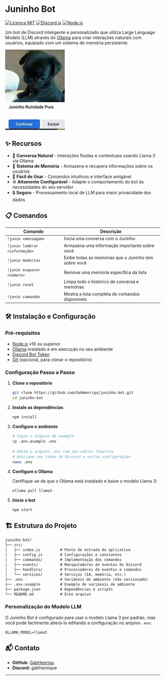# Juninho Bot

[![Licença MIT](https://img.shields.io/badge/Licença-MIT-green.svg)](LICENSE)
[![Discord.js](https://img.shields.io/badge/discord.js-v14-blue.svg)](https://discord.js.org/)
[![Node.js](https://img.shields.io/badge/Node.js-16%2B-brightgreen)](https://nodejs.org/)

Um bot de Discord inteligente e personalizado que utiliza Large Language Models (LLM) através do [Ollama](https://ollama.ai/) para criar interações naturais com usuários, equipado com um sistema de memória persistente.

![Juninho Bot Banner](./images.jpg)

## ✨ Recursos

- 💬 **Conversa Natural** - Interações fluidas e contextuais usando Llama 3 via Ollama
- 🧠 **Sistema de Memória** - Armazena e recupera informações sobre os usuários
- 🚀 **Fácil de Usar** - Comandos intuitivos e interface amigável
- ⚙️ **Altamente Configurável** - Adapte o comportamento do bot às necessidades do seu servidor
- 🔒 **Seguro** - Processamento local de LLM para maior privacidade dos dados

## 📋 Comandos

| Comando | Descrição |
|---------|-----------|
| `!junin <mensagem>` | Inicia uma conversa com o Juninho |
| `!junin lembrar <informação>` | Armazena uma informação importante sobre você |
| `!junin memórias` | Exibe todas as memórias que o Juninho tem sobre você |
| `!junin esquecer <número>` | Remove uma memória específica da lista |
| `!junin reset` | Limpa todo o histórico de conversa e memórias |
| `!junin comandos` | Mostra a lista completa de comandos disponíveis |

## 🛠️ Instalação e Configuração

### Pré-requisitos

- [Node.js](https://nodejs.org/) v16 ou superior
- [Ollama](https://ollama.ai/) instalado e em execução no seu ambiente
- [Discord Bot Token](https://discord.com/developers/applications)
- [Git](https://git-scm.com/) (opcional, para clonar o repositório)

### Configuração Passo a Passo

1. **Clone o repositório**
   ```bash
   git clone https://github.com/GabHenriqu/juninho-bot.git
   cd juninho-bot
   ```

2. **Instale as dependências**
   ```bash
   npm install
   ```

3. **Configure o ambiente**
   ```bash
   # Copie o arquivo de exemplo
   cp .env.example .env
   
   # Edite o arquivo .env com seu editor favorito
   # Adicione seu token do Discord e outras configurações
   nano .env
   ```

4. **Configure o Ollama**
   
   Certifique-se de que o Ollama está instalado e baixe o modelo Llama 3:
   ```bash
   ollama pull llama3
   ```

5. **Inicie o bot**
   ```bash
   npm start
   ```

## 🏗️ Estrutura do Projeto

```
juninho-bot/
├── src/
│   ├── index.js         # Ponto de entrada do aplicativo
│   ├── config.js        # Configurações e constantes
│   ├── commands/        # Implementação dos comandos
│   ├── events/          # Manipuladores de eventos do Discord
│   ├── handlers/        # Processadores de eventos e comandos
│   └── services/        # Serviços (IA, memória, etc.)
├── .env                 # Variáveis de ambiente (não versionado)
├── .env.example         # Exemplo de variáveis de ambiente
├── package.json         # Dependências e scripts
└── README.md            # Este arquivo
```

### Personalização do Modelo LLM

O Juninho Bot é configurado para usar o modelo Llama 3 por padrão, mas você pode facilmente alterá-lo editando a configuração no arquivo `.env`:

```
OLLAMA_MODEL=llama3
```

## 📬 Contato

- **GitHub:** [GabHenriqu](https://github.com/GabHenriqu)
- **Discord:** gabhenrique

---
